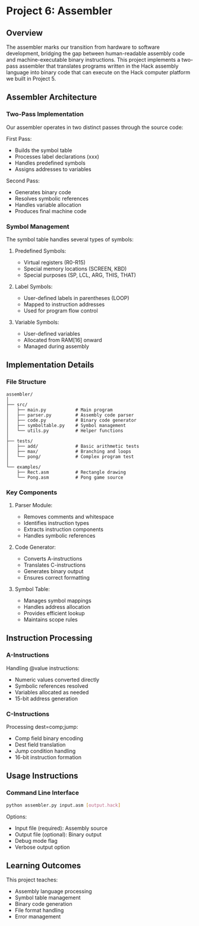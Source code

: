 # Project 6: Assembler

## Overview

The assembler marks our transition from hardware to software development, bridging the gap between human-readable assembly code and machine-executable binary instructions. This project implements a two-pass assembler that translates programs written in the Hack assembly language into binary code that can execute on the Hack computer platform we built in Project 5.

## Assembler Architecture

### Two-Pass Implementation

Our assembler operates in two distinct passes through the source code:

First Pass:

- Builds the symbol table
- Processes label declarations (xxx)
- Handles predefined symbols
- Assigns addresses to variables

Second Pass:

- Generates binary code
- Resolves symbolic references
- Handles variable allocation
- Produces final machine code

### Symbol Management

The symbol table handles several types of symbols:

1. Predefined Symbols:

   - Virtual registers (R0-R15)
   - Special memory locations (SCREEN, KBD)
   - Special purposes (SP, LCL, ARG, THIS, THAT)

2. Label Symbols:

   - User-defined labels in parentheses (LOOP)
   - Mapped to instruction addresses
   - Used for program flow control

3. Variable Symbols:
   - User-defined variables
   - Allocated from RAM[16] onward
   - Managed during assembly

## Implementation Details

### File Structure

```
assembler/
│
├── src/
│   ├── main.py           # Main program
│   ├── parser.py         # Assembly code parser
│   ├── code.py           # Binary code generator
│   ├── symboltable.py    # Symbol management
│   └── utils.py          # Helper functions
│
├── tests/
│   ├── add/              # Basic arithmetic tests
│   ├── max/              # Branching and loops
│   └── pong/             # Complex program test
│
└── examples/
    ├── Rect.asm          # Rectangle drawing
    └── Pong.asm          # Pong game source
```

### Key Components

1. Parser Module:

   - Removes comments and whitespace
   - Identifies instruction types
   - Extracts instruction components
   - Handles symbolic references

2. Code Generator:

   - Converts A-instructions
   - Translates C-instructions
   - Generates binary output
   - Ensures correct formatting

3. Symbol Table:
   - Manages symbol mappings
   - Handles address allocation
   - Provides efficient lookup
   - Maintains scope rules

## Instruction Processing

### A-Instructions

Handling @value instructions:

- Numeric values converted directly
- Symbolic references resolved
- Variables allocated as needed
- 15-bit address generation

### C-Instructions

Processing dest=comp;jump:

- Comp field binary encoding
- Dest field translation
- Jump condition handling
- 16-bit instruction formation

## Usage Instructions

### Command Line Interface

```bash
python assembler.py input.asm [output.hack]
```

Options:

- Input file (required): Assembly source
- Output file (optional): Binary output
- Debug mode flag
- Verbose output option

## Learning Outcomes

This project teaches:

- Assembly language processing
- Symbol table management
- Binary code generation
- File format handling
- Error management
